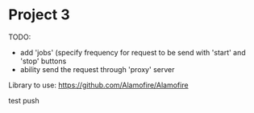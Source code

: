 # Project 3

TODO:
- add 'jobs' (specify frequency for request to be send with 'start' and 'stop' buttons
- ability send the request through 'proxy' server

Library to use:
https://github.com/Alamofire/Alamofire

test push
